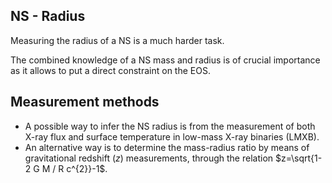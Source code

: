 ## NS - Radius

Measuring the radius of a NS is a much harder task. 

The combined knowledge of a NS mass and radius is of crucial importance as it allows to put a direct constraint on the EOS.

## Measurement methods

- A possible way to infer the NS radius is from the measurement of both X-ray flux and surface temperature in low-mass X-ray binaries (LMXB).
- An alternative way is to determine the mass-radius ratio by means of gravitational redshift ($z$) measurements, through the relation $z=\sqrt{1-2 G M / R c^{2}}-1$.

